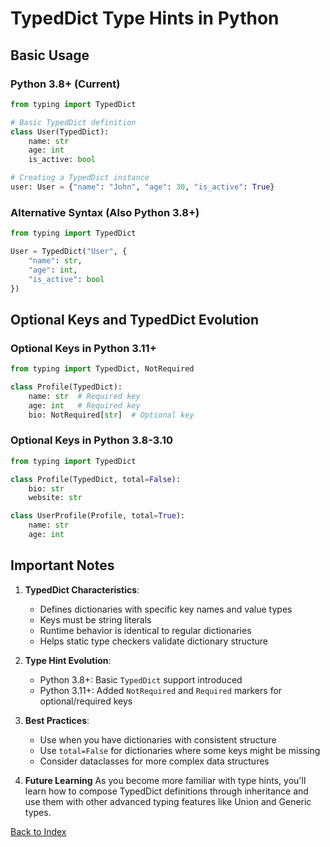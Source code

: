 # TypedDict Type Hints in Python

## Basic Usage

### Python 3.8+ (Current)
```python
from typing import TypedDict

# Basic TypedDict definition
class User(TypedDict):
    name: str
    age: int
    is_active: bool

# Creating a TypedDict instance
user: User = {"name": "John", "age": 30, "is_active": True}
```

### Alternative Syntax (Also Python 3.8+)
```python
from typing import TypedDict

User = TypedDict("User", {
    "name": str,
    "age": int,
    "is_active": bool
})
```

## Optional Keys and TypedDict Evolution

### Optional Keys in Python 3.11+
```python
from typing import TypedDict, NotRequired

class Profile(TypedDict):
    name: str  # Required key
    age: int   # Required key
    bio: NotRequired[str]  # Optional key
```

### Optional Keys in Python 3.8-3.10
```python
from typing import TypedDict

class Profile(TypedDict, total=False):
    bio: str
    website: str

class UserProfile(Profile, total=True):
    name: str
    age: int
```

## Important Notes

1. **TypedDict Characteristics**:
   - Defines dictionaries with specific key names and value types
   - Keys must be string literals
   - Runtime behavior is identical to regular dictionaries
   - Helps static type checkers validate dictionary structure

2. **Type Hint Evolution**:
   - Python 3.8+: Basic `TypedDict` support introduced
   - Python 3.11+: Added `NotRequired` and `Required` markers for optional/required keys

3. **Best Practices**:
   - Use when you have dictionaries with consistent structure
   - Use `total=False` for dictionaries where some keys might be missing
   - Consider dataclasses for more complex data structures

4. **Future Learning**
   As you become more familiar with type hints, you'll learn how to compose TypedDict definitions through inheritance and use them with other advanced typing features like Union and Generic types.



[Back to Index](../../README.md)
